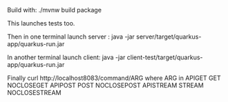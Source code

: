 Build with: ./mvnw build package

This launches tests too.

Then in one terminal launch server : java -jar server/target/quarkus-app/quarkus-run.jar 

In another terminal launch client: java -jar client-test/target/quarkus-app/quarkus-run.jar 

Finally curl http://localhost8083/command/ARG where ARG in 
APIGET GET NOCLOSEGET APIPOST POST NOCLOSEPOST APISTREAM STREAM NOCLOSESTREAM



